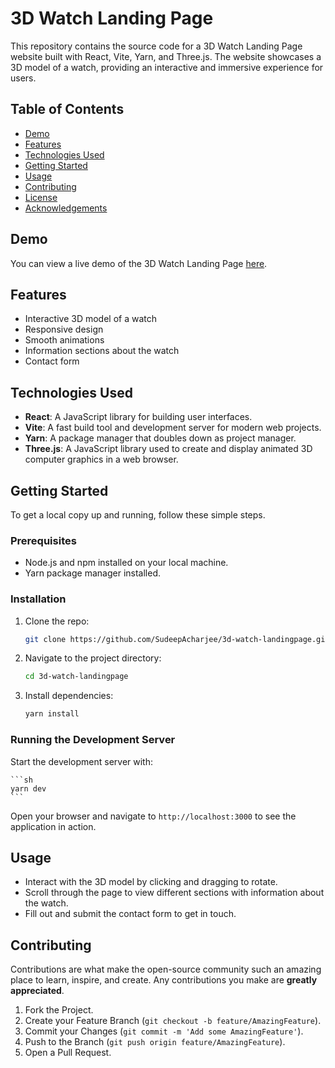 # 3D Watch Landing Page

This repository contains the source code for a 3D Watch Landing Page website built with React, Vite, Yarn, and Three.js. The website showcases a 3D model of a watch, providing an interactive and immersive experience for users.

## Table of Contents

- [Demo](#demo)
- [Features](#features)
- [Technologies Used](#technologies-used)
- [Getting Started](#getting-started)
- [Usage](#usage)
- [Contributing](#contributing)
- [License](#license)
- [Acknowledgements](#acknowledgements)

## Demo

You can view a live demo of the 3D Watch Landing Page [here](https://watch-3d.netlify.app/).

## Features

- Interactive 3D model of a watch
- Responsive design
- Smooth animations
- Information sections about the watch
- Contact form

## Technologies Used

- **React**: A JavaScript library for building user interfaces.
- **Vite**: A fast build tool and development server for modern web projects.
- **Yarn**: A package manager that doubles down as project manager.
- **Three.js**: A JavaScript library used to create and display animated 3D computer graphics in a web browser.

## Getting Started

To get a local copy up and running, follow these simple steps.

### Prerequisites

- Node.js and npm installed on your local machine.
- Yarn package manager installed.

### Installation

1. Clone the repo:

    ```sh
    git clone https://github.com/SudeepAcharjee/3d-watch-landingpage.git
    ```

2. Navigate to the project directory:

    ```sh
    cd 3d-watch-landingpage
    ```

3. Install dependencies:

    ```sh
    yarn install
    ```

### Running the Development Server

Start the development server with:

    ```sh
    yarn dev
    ```

Open your browser and navigate to `http://localhost:3000` to see the application in action.

## Usage

- Interact with the 3D model by clicking and dragging to rotate.
- Scroll through the page to view different sections with information about the watch.
- Fill out and submit the contact form to get in touch.

## Contributing

Contributions are what make the open-source community such an amazing place to learn, inspire, and create. Any contributions you make are **greatly appreciated**.

1. Fork the Project.
2. Create your Feature Branch (`git checkout -b feature/AmazingFeature`).
3. Commit your Changes (`git commit -m 'Add some AmazingFeature'`).
4. Push to the Branch (`git push origin feature/AmazingFeature`).
5. Open a Pull Request.


